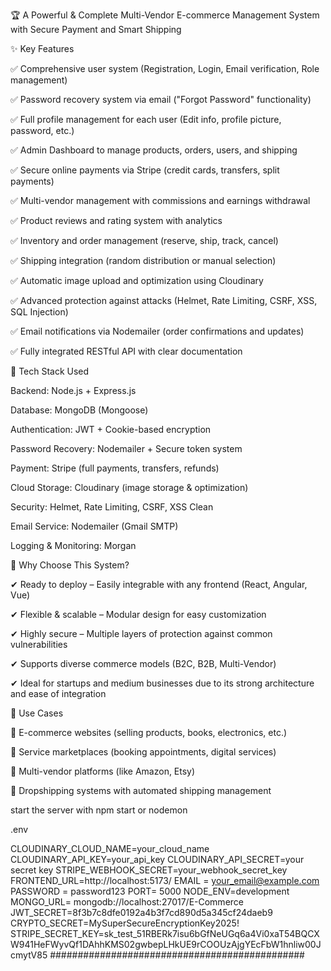 🏆 A Powerful & Complete Multi-Vendor E-commerce Management System with Secure Payment and Smart Shipping

✨ Key Features

✅ Comprehensive user system (Registration, Login, Email verification, Role management)

✅ Password recovery system via email ("Forgot Password" functionality)

✅ Full profile management for each user (Edit info, profile picture, password, etc.)

✅ Admin Dashboard to manage products, orders, users, and shipping

✅ Secure online payments via Stripe (credit cards, transfers, split payments)

✅ Multi-vendor management with commissions and earnings withdrawal

✅ Product reviews and rating system with analytics

✅ Inventory and order management (reserve, ship, track, cancel)

✅ Shipping integration (random distribution or manual selection)

✅ Automatic image upload and optimization using Cloudinary

✅ Advanced protection against attacks (Helmet, Rate Limiting, CSRF, XSS, SQL Injection)

✅ Email notifications via Nodemailer (order confirmations and updates)


✅ Fully integrated RESTful API with clear documentation


🔧 Tech Stack Used

Backend: Node.js + Express.js


Database: MongoDB (Mongoose)

Authentication: JWT + Cookie-based encryption

Password Recovery: Nodemailer + Secure token system

Payment: Stripe (full payments, transfers, refunds)

Cloud Storage: Cloudinary (image storage & optimization)

Security: Helmet, Rate Limiting, CSRF, XSS Clean

Email Service: Nodemailer (Gmail SMTP)

Logging & Monitoring: Morgan


🚀 Why Choose This System?

✔ Ready to deploy – Easily integrable with any frontend (React, Angular, Vue)


✔ Flexible & scalable – Modular design for easy customization

✔ Highly secure – Multiple layers of protection against common vulnerabilities

✔ Supports diverse commerce models (B2C, B2B, Multi-Vendor)

✔ Ideal for startups and medium businesses due to its strong architecture and ease of integration


💼 Use Cases

📌 E-commerce websites (selling products, books, electronics, etc.)

📌 Service marketplaces (booking appointments, digital services)

📌 Multi-vendor platforms (like Amazon, Etsy)

📌 Dropshipping systems with automated shipping management


start the server with npm start or nodemon 

.env

CLOUDINARY_CLOUD_NAME=your_cloud_name
CLOUDINARY_API_KEY=your_api_key
CLOUDINARY_API_SECRET=your secret key
STRIPE_WEBHOOK_SECRET=your_webhook_secret_key
FRONTEND_URL=http://localhost:5173/
EMAIL = your_email@example.com
PASSWORD = password123
PORT= 5000
NODE_ENV=development
MONGO_URL= mongodb://localhost:27017/E-Commerce
JWT_SECRET=8f3b7c8dfe0192a4b3f7cd890d5a345cf24daeb9
CRYPTO_SECRET=MySuperSecureEncryptionKey2025!
STRIPE_SECRET_KEY=sk_test_51RBERk7isu6bGfNeUGq6a4Vi0xaT54BQCXW941HeFWyvQf1DAhhKMS02gwbepLHkUE9rCOOUzAjgYEcFbW1hnliw00JcmytV85
##############################################
